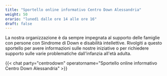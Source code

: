 ```yaml
---
title: "Sportello online informativo Centro Down Alessandria"
weight: 50
orario: "lunedì dalle ore 14 alle ore 16"
draft: false
---
```


La nostra organizzazione è da sempre impegnata al supporto delle famiglie con persone con Sindrome di Down e disabilità intellettive. Rivolgiti a questo sportello per avere informazioni sulle nostre iniziative o per richiedere supporto sulle varie problematiche dall'infanzia all'età adulta.

{{< chat party="centrodown" operatorname="Sportello online informativo Centro Down Alessandria" >}}
